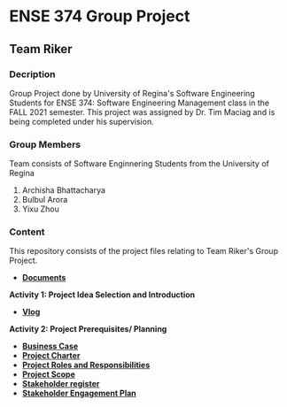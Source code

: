 # ENSE 374 Group Project
## Team Riker

### Decription
Group Project done by University of Regina's Software Engineering Students for ENSE 374: Software Engineering Management class in the FALL 2021 semester. This project was assigned by Dr. Tim Maciag and is being completed under his supervision.

### Group Members
Team consists of Software Enginnering Students from the University of Regina
1. Archisha Bhattacharya
2. Bulbul Arora
3. Yixu Zhou

### Content
This repository consists of the project files relating to Team Riker's Group Project.

- [**Documents**](https://github.com/archishab/Team-Riker/tree/main/Project%20Prerequisites%20and%20Planning/Documentation)

**Activity 1: Project Idea Selection and Introduction**
- [**Vlog**](https://youtu.be/K0ZO_r178GQ)

**Activity 2: Project Prerequisites/ Planning**
- [**Business Case**](https://github.com/archishab/Team-Riker/blob/main/Project%20Prerequisites%20and%20Planning/Business%20Case.docx.pdf)
- [**Project Charter**](https://github.com/archishab/Team-Riker/blob/main/Project%20Prerequisites%20and%20Planning/Project%20Charter.docx.pdf)
- [**Project Roles and Responsibilities**](https://github.com/archishab/Team-Riker/blob/main/Project%20Prerequisites%20and%20Planning/Project%20Roles%20and%20Responsibilities.docx.pdf)
- [**Project Scope**](https://github.com/archishab/Team-Riker/blob/main/Project%20Prerequisites%20and%20Planning/Project%20Scope%20Statement.docx.pdf)
- [**Stakeholder register**](https://github.com/archishab/Team-Riker/blob/main/Project%20Prerequisites%20and%20Planning/Stakeholder%20Register.docx.pdf)
- [**Stakeholder Engagement Plan**](https://github.com/archishab/Team-Riker/blob/main/Project%20Prerequisites%20and%20Planning/Stakeholder%20Engagement%20Plan.docx.pdf)
